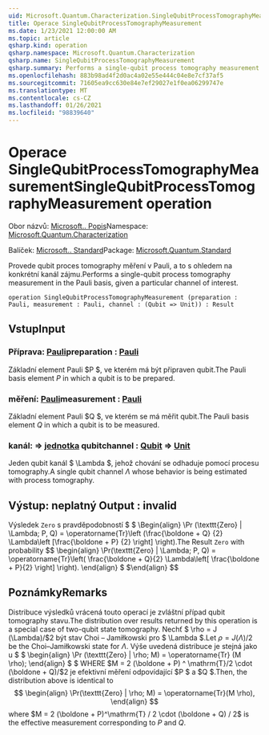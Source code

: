 ```yaml
---
uid: Microsoft.Quantum.Characterization.SingleQubitProcessTomographyMeasurement
title: Operace SingleQubitProcessTomographyMeasurement
ms.date: 1/23/2021 12:00:00 AM
ms.topic: article
qsharp.kind: operation
qsharp.namespace: Microsoft.Quantum.Characterization
qsharp.name: SingleQubitProcessTomographyMeasurement
qsharp.summary: Performs a single-qubit process tomography measurement in the Pauli basis, given a particular channel of interest.
ms.openlocfilehash: 883b98ad4f2d0ac4a02e55e444c04e8e7cf37af5
ms.sourcegitcommit: 71605ea9cc630e84e7ef29027e1f0ea06299747e
ms.translationtype: MT
ms.contentlocale: cs-CZ
ms.lasthandoff: 01/26/2021
ms.locfileid: "98839640"
---
```

# <a name="singlequbitprocesstomographymeasurement-operation"></a><span data-ttu-id="114c6-102">Operace SingleQubitProcessTomographyMeasurement</span><span class="sxs-lookup"><span data-stu-id="114c6-102">SingleQubitProcessTomographyMeasurement operation</span></span>

<span data-ttu-id="114c6-103">Obor názvů: [Microsoft.. Popis](xref:Microsoft.Quantum.Characterization)</span><span class="sxs-lookup"><span data-stu-id="114c6-103">Namespace: [Microsoft.Quantum.Characterization](xref:Microsoft.Quantum.Characterization)</span></span>

<span data-ttu-id="114c6-104">Balíček: [Microsoft.. Standard](https://nuget.org/packages/Microsoft.Quantum.Standard)</span><span class="sxs-lookup"><span data-stu-id="114c6-104">Package: [Microsoft.Quantum.Standard](https://nuget.org/packages/Microsoft.Quantum.Standard)</span></span>


<span data-ttu-id="114c6-105">Provede qubit proces tomography měření v Pauli, a to s ohledem na konkrétní kanál zájmu.</span><span class="sxs-lookup"><span data-stu-id="114c6-105">Performs a single-qubit process tomography measurement in the Pauli basis, given a particular channel of interest.</span></span>

```qsharp
operation SingleQubitProcessTomographyMeasurement (preparation : Pauli, measurement : Pauli, channel : (Qubit => Unit)) : Result
```


## <a name="input"></a><span data-ttu-id="114c6-106">Vstup</span><span class="sxs-lookup"><span data-stu-id="114c6-106">Input</span></span>

### <a name="preparation--pauli"></a><span data-ttu-id="114c6-107">Příprava: [Pauli](xref:microsoft.quantum.lang-ref.pauli)</span><span class="sxs-lookup"><span data-stu-id="114c6-107">preparation : [Pauli](xref:microsoft.quantum.lang-ref.pauli)</span></span>

<span data-ttu-id="114c6-108">Základní element Pauli $P $, ve kterém má být připraven qubit.</span><span class="sxs-lookup"><span data-stu-id="114c6-108">The Pauli basis element $P$ in which a qubit is to be prepared.</span></span>


### <a name="measurement--pauli"></a><span data-ttu-id="114c6-109">měření: [Pauli](xref:microsoft.quantum.lang-ref.pauli)</span><span class="sxs-lookup"><span data-stu-id="114c6-109">measurement : [Pauli](xref:microsoft.quantum.lang-ref.pauli)</span></span>

<span data-ttu-id="114c6-110">Základní element Pauli $Q $, ve kterém se má měřit qubit.</span><span class="sxs-lookup"><span data-stu-id="114c6-110">The Pauli basis element $Q$ in which a qubit is to be measured.</span></span>


### <a name="channel--qubit--unit"></a><span data-ttu-id="114c6-111">kanál: [](xref:microsoft.quantum.lang-ref.qubit) => [jednotka](xref:microsoft.quantum.lang-ref.unit) qubit</span><span class="sxs-lookup"><span data-stu-id="114c6-111">channel : [Qubit](xref:microsoft.quantum.lang-ref.qubit) => [Unit](xref:microsoft.quantum.lang-ref.unit)</span></span> 

<span data-ttu-id="114c6-112">Jeden qubit kanál $ \Lambda $, jehož chování se odhaduje pomocí procesu tomography.</span><span class="sxs-lookup"><span data-stu-id="114c6-112">A single qubit channel $\Lambda$ whose behavior is being estimated with process tomography.</span></span>



## <a name="output--__invalidresult__"></a><span data-ttu-id="114c6-113">Výstup: __neplatný <Result>__</span><span class="sxs-lookup"><span data-stu-id="114c6-113">Output : __invalid<Result>__</span></span>

<span data-ttu-id="114c6-114">Výsledek `Zero` s pravděpodobností $ $ \Begin{align} \Pr (\texttt{Zero} | \Lambda; P, Q) = \operatorname{Tr}\left (\frac{\boldone + Q} {2} \Lambda\left [\frac{\boldone + P} {2} \right] \right).</span><span class="sxs-lookup"><span data-stu-id="114c6-114">The Result `Zero` with probability $$ \begin{align} \Pr(\texttt{Zero} | \Lambda; P, Q) = \operatorname{Tr}\left( \frac{\boldone + Q}{2} \Lambda\left[ \frac{\boldone + P}{2} \right] \right).</span></span>
<span data-ttu-id="114c6-115">\end{align} $ $</span><span class="sxs-lookup"><span data-stu-id="114c6-115">\end{align} $$</span></span>

## <a name="remarks"></a><span data-ttu-id="114c6-116">Poznámky</span><span class="sxs-lookup"><span data-stu-id="114c6-116">Remarks</span></span>

<span data-ttu-id="114c6-117">Distribuce výsledků vrácená touto operací je zvláštní případ qubit tomography stavu.</span><span class="sxs-lookup"><span data-stu-id="114c6-117">The distribution over results returned by this operation is a special case of two-qubit state tomography.</span></span> <span data-ttu-id="114c6-118">Nechť $ \rho = J (\Lambda)/$2 být stav Choi – Jamiłkowski pro $ \Lambda $.</span><span class="sxs-lookup"><span data-stu-id="114c6-118">Let $\rho = J(\Lambda) / 2$ be the Choi–Jamiłkowski state for $\Lambda$.</span></span> <span data-ttu-id="114c6-119">Výše uvedená distribuce je stejná jako u $ $ \begin{align} \Pr (\texttt{Zero} | \rho; M) = \operatorname{Tr} (M \rho); \end{align} $ $ WHERE $M = 2 (\boldone + P) ^ \mathrm{T}/2 \cdot (\boldone + Q)/$2 je efektivní měření odpovídající $P $ a $Q $.</span><span class="sxs-lookup"><span data-stu-id="114c6-119">Then, the distribution above is identical to $$ \begin{align} \Pr(\texttt{Zero} | \rho; M) = \operatorname{Tr}(M \rho), \end{align} $$ where $M = 2 (\boldone + P)^\mathrm{T} / 2 \cdot (\boldone + Q) / 2$ is the effective measurement corresponding to $P$ and $Q$.</span></span>
